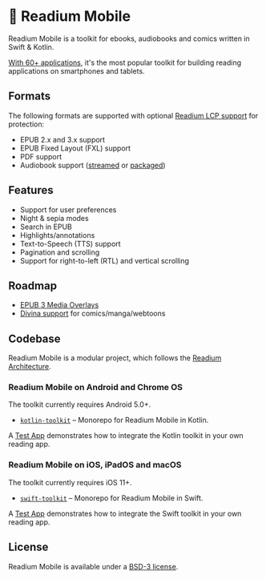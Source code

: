 # 📱 Readium Mobile

Readium Mobile is a toolkit for ebooks, audiobooks and comics written in Swift &amp; Kotlin.

[With 60+ applications](https://github.com/readium/awesome-readium?tab=readme-ov-file#apps-based-on-readium-mobile), it's the most popular toolkit for building reading applications on smartphones and tablets.

## Formats

The following formats are supported with optional [Readium LCP support](https://www.edrlab.org/readium-lcp/) for protection:

- EPUB 2.x and 3.x support
- EPUB Fixed Layout (FXL) support
- PDF support
- Audiobook support ([streamed](https://readium.org/webpub-manifest/profiles/audiobook) or [packaged](https://readium.org/lcp-specs/notes/lcp-for-audiobooks.html))

## Features

- Support for user preferences
- Night & sepia modes
- Search in EPUB
- Highlights/annotations
- Text-to-Speech (TTS) support
- Pagination and scrolling
- Support for right-to-left (RTL) and vertical scrolling


## Roadmap

- [EPUB 3 Media Overlays](https://www.w3.org/TR/epub/#sec-media-overlays)
- [Divina support](https://readium.org/webpub-manifest/profiles/divina) for comics/manga/webtoons

## Codebase

Readium Mobile is a modular project, which follows the [Readium Architecture](https://github.com/readium/architecture).

### Readium Mobile on Android and Chrome OS

The toolkit currently requires Android 5.0+.

* [`kotlin-toolkit`](https://github.com/readium/kotlin-toolkit) – Monorepo for Readium Mobile in Kotlin.

A [Test App](https://github.com/readium/kotlin-toolkit/tree/develop/test-app) demonstrates how to integrate the Kotlin toolkit in your own reading app.

### Readium Mobile on iOS, iPadOS and macOS

The toolkit currently requires iOS 11+.

* [`swift-toolkit`](https://github.com/readium/swift-toolkit) – Monorepo for Readium Mobile in Swift.

A [Test App](https://github.com/readium/swift-toolkit/tree/develop/TestApp) demonstrates how to integrate the Swift toolkit in your own reading app.

## License

Readium Mobile is available under a [BSD-3 license](LICENSE).
